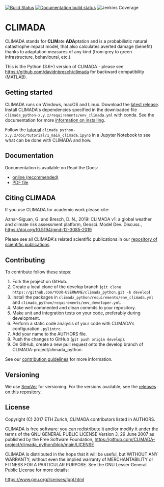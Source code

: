 [![Build Status](http://ied-wcr-jenkins.ethz.ch/buildStatus/icon?job=climada_branches/develop)](http://ied-wcr-jenkins.ethz.ch/job/climada_branches/)
[![Documentation build status](https://img.shields.io/readthedocs/climada-python.svg?style=flat-square)](https://readthedocs.org/projects/climada-python/builds/)
![Jenkins Coverage](https://img.shields.io/jenkins/coverage/cobertura/http/ied-wcr-jenkins.ethz.ch/climada_ci_night.svg)

# CLIMADA

CLIMADA stands for **CLIM**ate **ADA**ptation and is a probabilistic natural catastrophe impact model, that also calculates averted damage (benefit) thanks to adaptation measures of any kind (from grey to green infrastructure, behavioural, etc.).

This is the Python (3.6+) version of CLIMADA - please see https://github.com/davidnbresch/climada for backward compatibility (MATLAB).

## Getting started

CLIMADA runs on Windows, macOS and Linux. Download the [latest release](https://github.com/CLIMADA-project/climada_python/releases). Install CLIMADA's dependencies specified in  the downloaded file `climada_python-x.y.z/requirements/env_climada.yml` with conda. See the documentation for more [information on installing](https://climada-python.readthedocs.io/en/latest/guide/install.html).

Follow the [tutorial](https://climada-python.readthedocs.io/en/latest/guide/tutorial.html) `climada_python-x.y.z/doc/tutorial/1_main_climada.ipynb` in a Jupyter Notebook to see what can be done with CLIMADA and how.

## Documentation

Documentation is available on Read the Docs:

* [online (recommended)](https://climada-python.readthedocs.io/en/latest/)
* [PDF file](https://buildmedia.readthedocs.org/media/pdf/climada-python/latest/climada-python.pdf)

## Citing CLIMADA

If you use CLIMADA for academic work please cite:

Aznar-Siguan, G. and Bresch, D. N., 2019: CLIMADA v1: a global weather and climate risk assessment platform, Geosci. Model Dev. Discuss., https://doi.org/10.5194/gmd-12-3085-2019

Please see all CLIMADA's related scientific publications in our [repository of scientific publications](https://github.com/CLIMADA-project/climada_papers).

## Contributing

To contribute follow these steps:

1. Fork the project on GitHub.
2. Create a local clone of the develop branch (`git clone https://github.com/YOUR-USERNAME/climada_python.git -b develop`)
3. Install the packages in `climada_python/requirements/env_climada.yml` and `climada_python/requirements/env_developer.yml`.
4. Make well commented and clean commits to your repository.
5. Make unit and integration tests on your code, preferably during development.
6. Perform a static code analysis of your code with CLIMADA's configuration `.pylintrc`.
7. Add your name to the AUTHORS file.
8. Push the changes to GitHub (`git push origin develop`).
9. On GitHub, create a new pull request onto the develop branch of CLIMADA-project/climada_python.

See our [contribution guidelines](https://climada-python.readthedocs.io/en/latest/guide/developer.html) for more information.

## Versioning

We use [SemVer](http://semver.org/) for versioning. For the versions available, see the [releases on this repository](https://github.com/CLIMADA-project/climada_python/releases).

## License

Copyright (C) 2017 ETH Zurich, CLIMADA contributors listed in AUTHORS.

CLIMADA is free software: you can redistribute it and/or modify it under the terms of the GNU GENERAL PUBLIC LICENSE Version 3, 29 June 2007 as published by the Free Software Foundation, https://github.com/CLIMADA-project/climada_python/blob/main/LICENSE

CLIMADA is distributed in the hope that it will be useful, but WITHOUT ANY WARRANTY; without even the implied warranty of MERCHANTABILITY or FITNESS FOR A PARTICULAR PURPOSE.  See the GNU Lesser General Public License for more details:

<https://www.gnu.org/licenses/lgpl.html>
